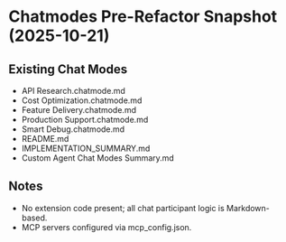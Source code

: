 # Chatmodes Pre-Refactor Snapshot (2025-10-21)

## Existing Chat Modes

- API Research.chatmode.md
- Cost Optimization.chatmode.md
- Feature Delivery.chatmode.md
- Production Support.chatmode.md
- Smart Debug.chatmode.md
- README.md
- IMPLEMENTATION_SUMMARY.md
- Custom Agent Chat Modes Summary.md

## Notes

- No extension code present; all chat participant logic is Markdown-based.
- MCP servers configured via mcp_config.json.
